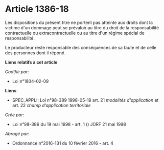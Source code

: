# Article 1386-18

Les dispositions du présent titre ne portent pas atteinte aux droits dont la victime d'un dommage peut se prévaloir au titre
du droit de la responsabilité contractuelle ou extracontractuelle ou au titre d'un régime spécial de responsabilité.

Le producteur reste responsable des conséquences de sa faute et de celle des personnes dont il répond.

**Liens relatifs à cet article**

_Codifié par_:

  - Loi n°1804-02-09

**Liens**:

  - SPEC_APPLI: Loi n°98-389 1998-05-19 art. 21 *modalités d'application* et art. 22 *champ d'application territoriale*

_Créé par_:

  - Loi n°98-389 du 19 mai 1998 - art. 1 () JORF 21 mai 1998

_Abrogé par_:

  - Ordonnance n°2016-131 du 10 février 2016 - art. 4
